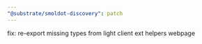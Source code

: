 ```yaml
---
"@substrate/smoldot-discovery": patch
---
```


fix: re-export missing types from light client ext helpers webpage
